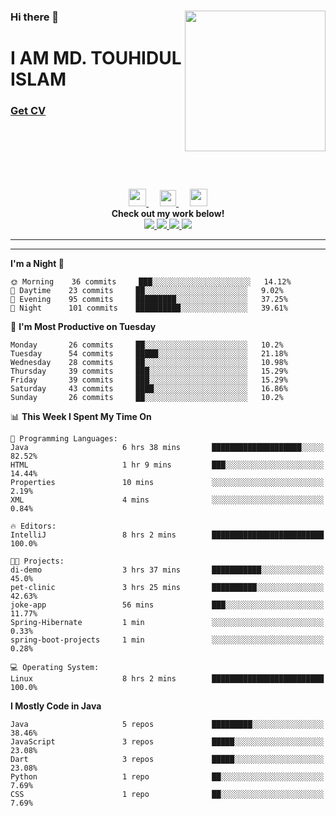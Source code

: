 <div>
<img align="right" width="225" height="225" src="https://touhid-jisan.github.io/img/about-us.png">
<div>
  <h3> </h3>
  <h3> </h3>
  <h3>Hi there 👋</h3>
  <h1>I AM MD. TOUHIDUL ISLAM</h1>
 <!-- <h3>Software Engineer</h3> -->
  <h3> <a href="https://touhid-jisan.github.io/pdf/Touhidul_Islam.pdf"><span>Get CV</span></a></h3>
</div>
</div>
<br/><br/><br/><br/><br/>

<p align="center">
  <a href= "https://www.instagram.com/touhid_jisan/">
    <img src="https://img.icons8.com/ios-glyphs/256/000000/instagram-new.svg" width="28px"/>
  </a>
  &emsp;
  <a href="https://www.linkedin.com/in/touhid-jisan/">
    <img src="https://img.icons8.com/ios-filled/256/000000/linkedin.svg" width="26px"/>
  </a>
  &emsp;
  <a href="http://touhid-jisan.github.io/">
    <img src="https://img.icons8.com/material/256/000000/globe--v1.png" width="28px"/>
  </a>
  <br> 
  <strong>Check out my work below!</strong><br>
  
  <a href="https://badges.pufler.dev/years/touhid-jisan?style=flat-square&color=black&logo=github">
    <img src="https://badges.pufler.dev/years/touhid-jisan?style=flat-square&color=black&logo=github">
  </a>
  <a href="https://github.com/touhid-jisan?tab=repositories">
    <img src="https://badges.pufler.dev/repos/touhid-jisan?style=flat-square&color=black&logo=github">
  </a>
  <a href="https://gist.github.com/touhid-jisan">
    <img src="https://badges.pufler.dev/gists/touhid-jisan?style=flat-square&color=black&logo=github">
  </a>
  <a href="https://github.com/touhid-jisan">
    <img src="https://badges.pufler.dev/commits/monthly/touhid-jisan?style=flat-square&color=black&logo=github">
  </a>
</p>
<hr><hr>
<!--
**touhid-jisan/touhid-jisan** is a ✨ _special_ ✨ repository because its `README.md` (this file) appears on your GitHub profile.

Here are some ideas to get you started:

- 🔭 I’m currently working on ...
- 🌱 I’m currently learning ...
- 👯 I’m looking to collaborate on ...
- 🤔 I’m looking for help with ...
- 💬 Ask me about ...
- 📫 How to reach me: ...
- 😄 Pronouns: ...
- ⚡ Fun fact: ...
-->

<!--START_SECTION:waka-->
**I'm a Night 🦉** 

```text
🌞 Morning    36 commits     ███░░░░░░░░░░░░░░░░░░░░░░   14.12% 
🌆 Daytime    23 commits     ██░░░░░░░░░░░░░░░░░░░░░░░   9.02% 
🌃 Evening    95 commits     █████████░░░░░░░░░░░░░░░░   37.25% 
🌙 Night      101 commits    ██████████░░░░░░░░░░░░░░░   39.61%

```
📅 **I'm Most Productive on Tuesday** 

```text
Monday       26 commits     ██░░░░░░░░░░░░░░░░░░░░░░░   10.2% 
Tuesday      54 commits     █████░░░░░░░░░░░░░░░░░░░░   21.18% 
Wednesday    28 commits     ██░░░░░░░░░░░░░░░░░░░░░░░   10.98% 
Thursday     39 commits     ███░░░░░░░░░░░░░░░░░░░░░░   15.29% 
Friday       39 commits     ███░░░░░░░░░░░░░░░░░░░░░░   15.29% 
Saturday     43 commits     ████░░░░░░░░░░░░░░░░░░░░░   16.86% 
Sunday       26 commits     ██░░░░░░░░░░░░░░░░░░░░░░░   10.2%

```


📊 **This Week I Spent My Time On** 

```text
💬 Programming Languages: 
Java                     6 hrs 38 mins       ████████████████████░░░░░   82.52% 
HTML                     1 hr 9 mins         ███░░░░░░░░░░░░░░░░░░░░░░   14.44% 
Properties               10 mins             ░░░░░░░░░░░░░░░░░░░░░░░░░   2.19% 
XML                      4 mins              ░░░░░░░░░░░░░░░░░░░░░░░░░   0.84%

🔥 Editors: 
IntelliJ                 8 hrs 2 mins        █████████████████████████   100.0%

🐱‍💻 Projects: 
di-demo                  3 hrs 37 mins       ███████████░░░░░░░░░░░░░░   45.0% 
pet-clinic               3 hrs 25 mins       ██████████░░░░░░░░░░░░░░░   42.63% 
joke-app                 56 mins             ███░░░░░░░░░░░░░░░░░░░░░░   11.77% 
Spring-Hibernate         1 min               ░░░░░░░░░░░░░░░░░░░░░░░░░   0.33% 
spring-boot-projects     1 min               ░░░░░░░░░░░░░░░░░░░░░░░░░   0.28%

💻 Operating System: 
Linux                    8 hrs 2 mins        █████████████████████████   100.0%

```

**I Mostly Code in Java** 

```text
Java                     5 repos             █████████░░░░░░░░░░░░░░░░   38.46% 
JavaScript               3 repos             █████░░░░░░░░░░░░░░░░░░░░   23.08% 
Dart                     3 repos             █████░░░░░░░░░░░░░░░░░░░░   23.08% 
Python                   1 repo              ██░░░░░░░░░░░░░░░░░░░░░░░   7.69% 
CSS                      1 repo              ██░░░░░░░░░░░░░░░░░░░░░░░   7.69%

```



<!--END_SECTION:waka-->
